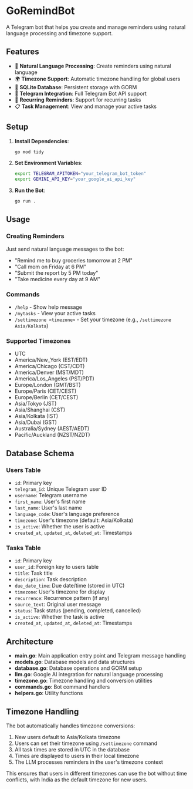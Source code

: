 # GoRemindBot

A Telegram bot that helps you create and manage reminders using natural language processing and timezone support.

## Features

- 🤖 **Natural Language Processing**: Create reminders using natural language
- 🌍 **Timezone Support**: Automatic timezone handling for global users
- 💾 **SQLite Database**: Persistent storage with GORM
- 📱 **Telegram Integration**: Full Telegram Bot API support
- 🔄 **Recurring Reminders**: Support for recurring tasks
- 📋 **Task Management**: View and manage your active tasks

## Setup

1. **Install Dependencies**:
   ```bash
   go mod tidy
   ```

2. **Set Environment Variables**:
   ```bash
   export TELEGRAM_APITOKEN="your_telegram_bot_token"
   export GEMINI_API_KEY="your_google_ai_api_key"
   ```

3. **Run the Bot**:
   ```bash
   go run .
   ```

## Usage

### Creating Reminders
Just send natural language messages to the bot:
- "Remind me to buy groceries tomorrow at 2 PM"
- "Call mom on Friday at 6 PM"
- "Submit the report by 5 PM today"
- "Take medicine every day at 9 AM"

### Commands
- `/help` - Show help message
- `/mytasks` - View your active tasks
- `/settimezone <timezone>` - Set your timezone (e.g., `/settimezone Asia/Kolkata`)

### Supported Timezones
- UTC
- America/New_York (EST/EDT)
- America/Chicago (CST/CDT)
- America/Denver (MST/MDT)
- America/Los_Angeles (PST/PDT)
- Europe/London (GMT/BST)
- Europe/Paris (CET/CEST)
- Europe/Berlin (CET/CEST)
- Asia/Tokyo (JST)
- Asia/Shanghai (CST)
- Asia/Kolkata (IST)
- Asia/Dubai (GST)
- Australia/Sydney (AEST/AEDT)
- Pacific/Auckland (NZST/NZDT)

## Database Schema

### Users Table
- `id`: Primary key
- `telegram_id`: Unique Telegram user ID
- `username`: Telegram username
- `first_name`: User's first name
- `last_name`: User's last name
- `language_code`: User's language preference
- `timezone`: User's timezone (default: Asia/Kolkata)
- `is_active`: Whether the user is active
- `created_at`, `updated_at`, `deleted_at`: Timestamps

### Tasks Table
- `id`: Primary key
- `user_id`: Foreign key to users table
- `title`: Task title
- `description`: Task description
- `due_date_time`: Due date/time (stored in UTC)
- `timezone`: User's timezone for display
- `recurrence`: Recurrence pattern (if any)
- `source_text`: Original user message
- `status`: Task status (pending, completed, cancelled)
- `is_active`: Whether the task is active
- `created_at`, `updated_at`, `deleted_at`: Timestamps

## Architecture

- **main.go**: Main application entry point and Telegram message handling
- **models.go**: Database models and data structures
- **database.go**: Database operations and GORM setup
- **llm.go**: Google AI integration for natural language processing
- **timezone.go**: Timezone handling and conversion utilities
- **commands.go**: Bot command handlers
- **helpers.go**: Utility functions

## Timezone Handling

The bot automatically handles timezone conversions:
1. New users default to Asia/Kolkata timezone
2. Users can set their timezone using `/settimezone` command
3. All task times are stored in UTC in the database
4. Times are displayed to users in their local timezone
5. The LLM processes reminders in the user's timezone context

This ensures that users in different timezones can use the bot without time conflicts, with India as the default timezone for new users.
